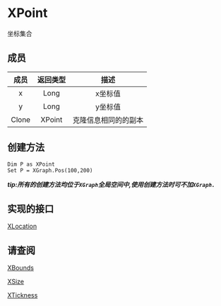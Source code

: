 # XPoint

坐标集合

## 成员
| 成员 | 返回类型 | 描述 |
| :---: | :---: | :-:|
| x | Long | x坐标值|
| y | Long | y坐标值|
| Clone | XPoint | 克隆信息相同的的副本 |

## 创建方法

```
Dim P as XPoint
Set P = XGraph.Pos(100,200)
```

***tip:所有的创建方法均位于`XGraph`全局空间中,使用创建方法时可不加`XGraph.`***

## 实现的接口

[XLocation](XLocation.md)

## 请查阅

[XBounds](XBounds.md)

[XSize](XSize.md)

[XTickness](XTickness.md)